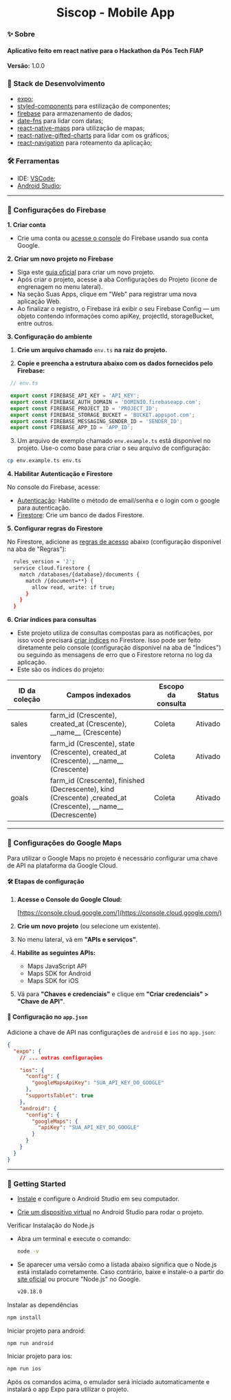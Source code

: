 <h1 align="center">Siscop - Mobile App</h1>

### ✨ Sobre

<h4>Aplicativo feito em react native para o Hackathon da Pós Tech FIAP</h4>

<b>Versão:</b> 1.0.0

### 📌 Stack de Desenvolvimento

- [expo](https://expo.dev/);
- [styled-components](https://styled-components.com/) para estilização de componentes;
- [firebase](https://firebase.google.com) para armazenamento de dados;
- [date-fns](https://date-fns.org/) para lidar com datas;
- [react-native-maps](https://github.com/react-native-maps/react-native-maps) para utilização de mapas;
- [react-native-gifted-charts](https://gifted-charts.web.app/) para lidar com os gráficos;
- [react-navigation](https://reactnavigation.org/) para roteamento da aplicação;

### 🛠 Ferramentas
- IDE: [VSCode](https://code.visualstudio.com/);
- [Android Studio](https://developer.android.com/studio);

---

### 🔧 Configurações do Firebase

<b>1. Criar conta</b>

  - Crie uma conta ou [acesse o console](https://console.firebase.google.com/) do Firebase usando sua conta Google.

<b>2. Criar um novo projeto no Firebase</b>

  - Siga este [guia oficial](https://firebase.google.com/docs/web/setup) para criar um novo projeto.
  - Após criar o projeto, acesse a aba Configurações do Projeto (ícone de engrenagem no menu lateral).
  - Na seção Suas Apps, clique em "Web" para registrar uma nova aplicação Web.
  - Ao finalizar o registro, o Firebase irá exibir o seu Firebase Config — um objeto contendo informações como apiKey, projectId, storageBucket, entre outros.

<b>3. Configuração do ambiente</b>

  1. **Crie um arquivo chamado** `env.ts` **na raiz do projeto.**

  2. **Copie e preencha a estrutura abaixo com os dados fornecidos pelo Firebase:**

   ```js
    // env.ts

    export const FIREBASE_API_KEY = 'API_KEY';
    export const FIREBASE_AUTH_DOMAIN = 'DOMINIO.firebaseapp.com';
    export const FIREBASE_PROJECT_ID = 'PROJECT_ID';
    export const FIREBASE_STORAGE_BUCKET = 'BUCKET.appspot.com';
    export const FIREBASE_MESSAGING_SENDER_ID = 'SENDER_ID';
    export const FIREBASE_APP_ID = 'APP_ID';
  ```

  3. Um arquivo de exemplo chamado ```env.example.ts``` está disponível no projeto. Use-o como base para criar o seu arquivo de configuração:

  ```bash
  cp env.example.ts env.ts
  ```

<b>4. Habilitar Autenticação e Firestore</b>

  No console do Firebase, acesse:

  - [Autenticação](https://firebase.google.com/docs/auth/web/email-link-auth): Habilite o método de email/senha e o login com o google para autenticação.
  - [Firestore](https://firebase.google.com/docs/firestore/quickstart): Crie um banco de dados Firestore.

<b>5. Configurar regras do Firestore</b>

  No Firestore, adicione as [regras de acesso](https://firebase.google.com/docs/firestore/security/get-started) abaixo (configuração disponível na aba de "Regras"):
  ```bash
    rules_version = '2';
    service cloud.firestore {
      match /databases/{database}/documents {
        match /{document=**} {
          allow read, write: if true;
        }
      }
    }
  ```

<b>6. Criar índices para consultas</b>

  - Este projeto utiliza de consultas compostas para as notificações, por isso você precisará [criar índices](https://firebase.google.com/docs/firestore/query-data/indexing) no Firestore. Isso pode ser feito diretamente pelo console (configuração disponível na aba de "Índices") ou seguindo as mensagens de erro que o Firestore retorna no log da aplicação.
  - Este são os índices do projeto:

  <table>
    <thead>
      <tr>
        <th>ID da coleção</th>
        <th>Campos indexados</th>
        <th>Escopo da consulta</th>
        <th>Status</th>
      </tr>
    </thead>
    <tbody>
      <tr>
        <td>sales</td>
        <td>farm_id (Crescente), created_at (Crescente), __name__ (Crescente)</td>
        <td>Coleta</td>
        <td>Ativado</td>
      </tr>
      <tr>
        <td>inventory</td>
        <td>farm_id (Crescente), state (Crescente), created_at (Crescente), __name__ (Crescente)</td>
        <td>Coleta</td>
        <td>Ativado</td>
      </tr>
      <tr>
        <td>goals</td>
        <td>farm_id (Crescente), finished (Decrescente), kind (Crescente) ,created_at (Crescente), __name__ (Decrescente)</td>
        <td>Coleta</td>
        <td>Ativado</td>
      </tr>
    </tbody>
  </table>

---

### 🔧 Configurações do Google Maps

Para utilizar o Google Maps no projeto é necessário configurar uma chave de API na plataforma da Google Cloud.

#### 🛠️ Etapas de configuração

1. **Acesse o Console do Google Cloud:**

   [https://console.cloud.google.com/](https://console.cloud.google.com/)

2. **Crie um novo projeto** (ou selecione um existente).

3. No menu lateral, vá em **"APIs e serviços"**.

4. **Habilite as seguintes APIs:**

   - Maps JavaScript API
   - Maps SDK for Android
   - Maps SDK for iOS

5. Vá para **"Chaves e credenciais"** e clique em **"Criar credenciais" > "Chave de API"**.

#### 🧩 Configuração no `app.json`

Adicione a chave de API nas configurações de `android` e `ios` no `app.json`:

```json
{
  "expo": {
    // ... outras configurações

    "ios": {
      "config": {
        "googleMapsApiKey": "SUA_API_KEY_DO_GOOGLE"
      },
      "supportsTablet": true
    },
    "android": {
      "config": {
        "googleMaps": {
          "apiKey": "SUA_API_KEY_DO_GOOGLE"
        }
      }
    }
  }
}
```

---

### 🎯 Getting Started

- [Instale](https://developer.android.com/studio/install) e configure o Android Studio em seu computador. 

- [Crie um dispositivo virtual](https://developer.android.com/studio/run/managing-avds) no Android Studio para rodar o projeto.

Verificar Instalação do Node.js

- Abra um terminal e execute o comando:
    
  ```bash
  node -v
  ```
    
- Se aparecer uma versão como a listada abaixo significa que o Node.js está instalado corretamente. Caso contrário, baixe e instale-o a partir do [site oficial](https://nodejs.dev/en/learn/) ou procure "Node.js" no Google.
    
  ```bash
  v20.18.0
  ```

Instalar as dependências

```bash
npm install
```

Iniciar projeto para android:

```bash
npm run android
```

Iniciar projeto para ios:

```bash
npm run ios
```

Após os comandos acima, o emulador será iniciado automaticamente e instalará o app Expo para utilizar o projeto.